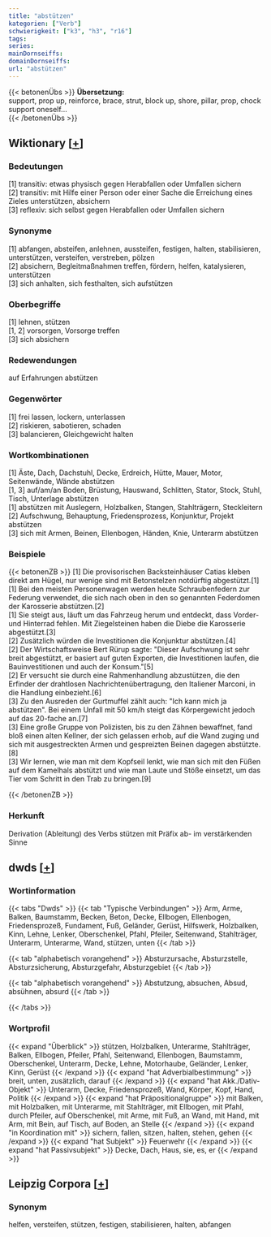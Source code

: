 ```yaml
---
title: "abstützen"
kategorien: ["Verb"]
schwierigkeit: ["k3", "h3", "r16"]
tags:
series:
mainDornseiffs:
domainDornseiffs:
url: "abstützen"
---
```


{{< betonenÜbs >}}
**Übersetzung:**  
support, prop up, reinforce, brace, strut, block up, shore, pillar, prop, chock  
support oneself...  
{{< /betonenÜbs >}}

## Wiktionary [[+](https://de.wiktionary.org/wiki/abstützen)]

### Bedeutungen
[1] transitiv: etwas physisch gegen Herabfallen oder Umfallen sichern  
[2] transitiv: mit Hilfe einer Person oder einer Sache die Erreichung eines Zieles unterstützen, absichern  
[3] reflexiv: sich selbst gegen Herabfallen oder Umfallen sichern  

### Synonyme
[1] abfangen, absteifen, anlehnen, aussteifen, festigen, halten, stabilisieren, unterstützen, versteifen, verstreben, pölzen  
[2] absichern, Begleitmaßnahmen treffen, fördern, helfen, katalysieren, unterstützen  
[3] sich anhalten, sich festhalten, sich aufstützen  

### Oberbegriffe
[1] lehnen, stützen  
[1, 2] vorsorgen, Vorsorge treffen  
[3] sich absichern  

### Redewendungen
auf Erfahrungen abstützen  

### Gegenwörter
[1] frei lassen, lockern, unterlassen  
[2] riskieren, sabotieren, schaden  
[3] balancieren, Gleichgewicht halten  

### Wortkombinationen
[1] Äste, Dach, Dachstuhl, Decke, Erdreich, Hütte, Mauer, Motor, Seitenwände, Wände abstützen  
[1, 3] auf/am/an Boden, Brüstung, Hauswand, Schlitten, Stator, Stock, Stuhl, Tisch, Unterlage abstützen  
[1] abstützen mit Auslegern, Holzbalken, Stangen, Stahlträgern, Steckleitern  
[2] Aufschwung, Behauptung, Friedensprozess, Konjunktur, Projekt abstützen  
[3] sich mit Armen, Beinen, Ellenbogen, Händen, Knie, Unterarm abstützen  

### Beispiele
{{< betonenZB >}}
[1] Die provisorischen Backsteinhäuser Catias kleben direkt am Hügel, nur wenige sind mit Betonstelzen notdürftig abgestützt.[1]  
[1] Bei den meisten Personenwagen werden heute Schraubenfedern zur Federung verwendet, die sich nach oben in den so genannten Federdomen der Karosserie abstützen.[2]  
[1] Sie steigt aus, läuft um das Fahrzeug herum und entdeckt, dass Vorder- und Hinterrad fehlen. Mit Ziegelsteinen haben die Diebe die Karosserie abgestützt.[3]  
[2] Zusätzlich würden die Investitionen die Konjunktur abstützen.[4]  
[2] Der Wirtschaftsweise Bert Rürup sagte: "Dieser Aufschwung ist sehr breit abgestützt, er basiert auf guten Exporten, die Investitionen laufen, die Bauinvestitionen und auch der Konsum."[5]  
[2] Er versucht sie durch eine Rahmenhandlung abzustützen, die den Erfinder der drahtlosen Nachrichtenübertragung, den Italiener Marconi, in die Handlung einbezieht.[6]  
[3] Zu den Ausreden der Gurtmuffel zählt auch: "Ich kann mich ja abstützen". Bei einem Unfall mit 50 km/h steigt das Körpergewicht jedoch auf das 20-fache an.[7]  
[3] Eine große Gruppe von Polizisten, bis zu den Zähnen bewaffnet, fand bloß einen alten Kellner, der sich gelassen erhob, auf die Wand zuging und sich mit ausgestreckten Armen und gespreizten Beinen dagegen abstützte.[8]  
[3] Wir lernen, wie man mit dem Kopfseil lenkt, wie man sich mit den Füßen auf dem Kamelhals abstützt und wie man Laute und Stöße einsetzt, um das Tier vom Schritt in den Trab zu bringen.[9]  

{{< /betonenZB >}}
### Herkunft
Derivation (Ableitung) des Verbs stützen mit Präfix ab- im verstärkenden Sinne  



## dwds [[+](https://www.dwds.de/wb/abstützen)]

### Wortinformation
{{< tabs "Dwds" >}}
{{< tab "Typische Verbindungen" >}}
Arm, Arme, Balken, Baumstamm, Becken, Beton, Decke, Ellbogen, Ellenbogen, Friedensprozeß, Fundament, Fuß, Geländer, Gerüst, Hilfswerk, Holzbalken, Kinn, Lehne, Lenker, Oberschenkel, Pfahl, Pfeiler, Seitenwand, Stahlträger, Unterarm, Unterarme, Wand, stützen, unten
{{< /tab >}}

{{< tab "alphabetisch vorangehend" >}}
Absturzursache, Absturzstelle, Absturzsicherung, Absturzgefahr, Absturzgebiet
{{< /tab >}}

{{< tab "alphabetisch vorangehend" >}}
Abstutzung, absuchen, Absud, absühnen, absurd
{{< /tab >}}

{{< /tabs >}}

### Wortprofil
{{< expand "Überblick" >}} stützen, Holzbalken, Unterarme, Stahlträger, Balken, Ellbogen, Pfeiler, Pfahl, Seitenwand, Ellenbogen, Baumstamm, Oberschenkel, Unterarm, Decke, Lehne, Motorhaube, Geländer, Lenker, Kinn, Gerüst {{< /expand >}}
{{< expand "hat Adverbialbestimmung" >}} breit, unten, zusätzlich, darauf {{< /expand >}}
{{< expand "hat Akk./Dativ-Objekt" >}} Unterarm, Decke, Friedensprozeß, Wand, Körper, Kopf, Hand, Politik {{< /expand >}}
{{< expand "hat Präpositionalgruppe" >}} mit Balken, mit Holzbalken, mit Unterarme, mit Stahlträger, mit Ellbogen, mit Pfahl, durch Pfeiler, auf Oberschenkel, mit Arme, mit Fuß, an Wand, mit Hand, mit Arm, mit Bein, auf Tisch, auf Boden, an Stelle {{< /expand >}}
{{< expand "in Koordination mit" >}} sichern, fallen, sitzen, halten, stehen, gehen {{< /expand >}}
{{< expand "hat Subjekt" >}} Feuerwehr {{< /expand >}}
{{< expand "hat Passivsubjekt" >}} Decke, Dach, Haus, sie, es, er {{< /expand >}}

## Leipzig Corpora [[+](https://corpora.uni-leipzig.de/en/res?word=abstützen&corpusId=deu_newscrawl-public_2018)]


### Synonym
helfen, versteifen, stützen, festigen, stabilisieren, halten, abfangen

